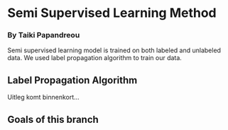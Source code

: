 # Semi Supervised Learning Method
### By Taiki Papandreou
Semi supervised learning model is trained on both labeled and unlabeled data. We used label propagation algorithm to train our data.

## Label Propagation Algorithm
Uitleg komt binnenkort...

## Goals of this branch
